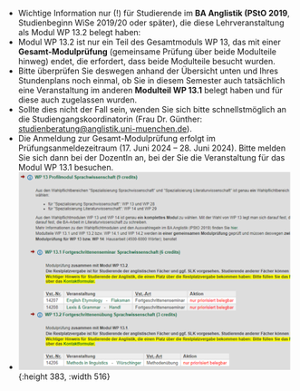 - Wichtige Information nur (!) für Studierende im **BA Anglistik (PStO 2019**, Studienbeginn WiSe 2019/20 oder später), die diese Lehrveranstaltung als Modul WP 13.2 belegt haben:
- Modul WP 13.2 ist nur ein Teil des Gesamtmoduls WP 13, das mit einer **Gesamt-Modulprüfung** (gemeinsame Prüfung über beide Modulteile hinweg) endet, die erfordert, dass beide Modulteile besucht wurden.
- Bitte überprüfen Sie deswegen anhand der Übersicht unten und Ihres Stundenplans noch einmal, ob Sie in diesem Semester auch tatsächlich eine Veranstaltung im anderen **Modulteil WP 13.1** belegt haben und für diese auch zugelassen wurden.
- Sollte dies nicht der Fall sein, wenden Sie sich bitte schnellstmöglich an die Studiengangskoordinatorin (Frau Dr. Günther: studienberatung@anglistik.uni-muenchen.de).
- Die Anmeldung zur Gesamt-Modulprüfung erfolgt im Prüfungsanmeldezeitraum (17. Juni 2024 –  28. Juni 2024). Bitte melden Sie sich dann bei der DozentIn an, bei der Sie die Veranstaltung für das Modul WP 13.1 besuchen.
- ![modulpruefung.png](../assets/modulpruefung_1714052143784_0.png){:height 383, :width 516}